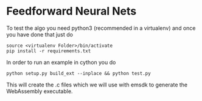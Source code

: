 # Feedforward Neural Nets
To test the algo you need python3 (recommended in a virtualenv) and once you have done that just do
```
source <virtualenv Folder>/bin/activate
pip install -r requirements.txt
```

In order to run an example in cython you do
```
python setup.py build_ext --inplace && python test.py
```
This will create the .c files which we will use with emsdk to generate the WebAssembly executable.
